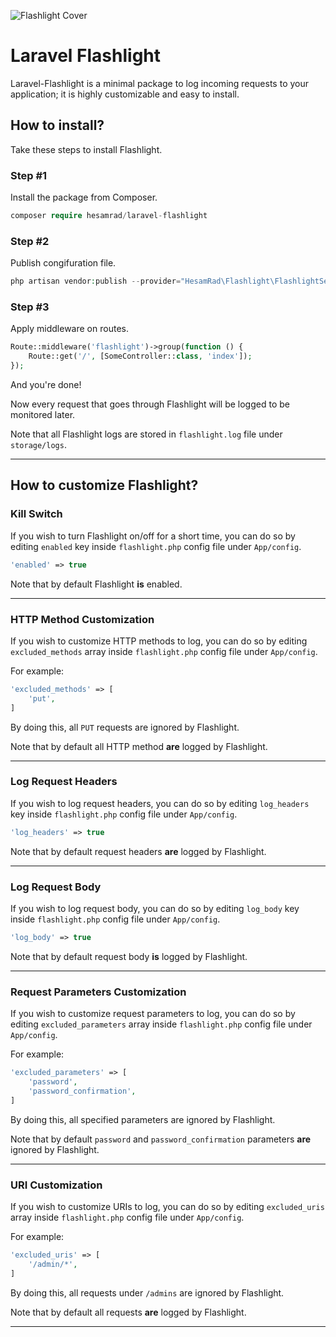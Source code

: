 ![Flashlight Cover](https://raw.githubusercontent.com/hesamzakerirad/laravel-flashlight/master/media/cover.jpg "Flashlight Cover")
# Laravel Flashlight
Laravel-Flashlight is a minimal package to log incoming requests to your application; it is highly customizable and easy to install.

## How to install?
Take these steps to install Flashlight.

### Step #1
Install the package from Composer.

```php
composer require hesamrad/laravel-flashlight
```

### Step #2
Publish congifuration file.

```php
php artisan vendor:publish --provider="HesamRad\Flashlight\FlashlightServiceProvider" --tag="flashlight-config"
```

### Step #3
Apply middleware on routes.

```php
Route::middleware('flashlight')->group(function () {
    Route::get('/', [SomeController::class, 'index']);
});
```

And you're done!

Now every request that goes through Flashlight will be logged to be monitored later.

Note that all Flashlight logs are stored in `flashlight.log` file under `storage/logs`.

---
## How to customize Flashlight?

### Kill Switch

If you wish to turn Flashlight on/off for a short time, you can do so by editing `enabled` key inside `flashlight.php` config file under `App/config`.
```php
'enabled' => true
```
Note that by default Flashlight **is** enabled. 

---
### HTTP Method Customization

If you wish to customize HTTP methods to log, you can do so by editing `excluded_methods` array inside `flashlight.php` config file under `App/config`.

For example:
```php
'excluded_methods' => [
    'put',
]
```
By doing this, all `PUT` requests are ignored by Flashlight.

Note that by default all HTTP method **are** logged by Flashlight.

---
### Log Request Headers

If you wish to log request headers, you can do so by editing `log_headers` key inside `flashlight.php` config file under `App/config`.

```php
'log_headers' => true
```
Note that by default request headers **are** logged by Flashlight.

---

### Log Request Body

If you wish to log request body, you can do so by editing `log_body` key inside `flashlight.php` config file under `App/config`.

```php
'log_body' => true
```
Note that by default request body **is** logged by Flashlight.

---

### Request Parameters Customization

If you wish to customize request parameters to log, you can do so by editing `excluded_parameters` array inside `flashlight.php` config file under `App/config`.

For example:
```php
'excluded_parameters' => [
    'password',
    'password_confirmation',
]
```
By doing this, all specified parameters are ignored by Flashlight.

Note that by default `password` and `password_confirmation` parameters **are** ignored by Flashlight.

---

### URI Customization

If you wish to customize URIs to log, you can do so by editing `excluded_uris` array inside `flashlight.php` config file under `App/config`.

For example:
```php
'excluded_uris' => [
    '/admin/*',
]
```
By doing this, all requests under `/admins` are ignored by Flashlight.

Note that by default all requests **are** logged by Flashlight.

---
